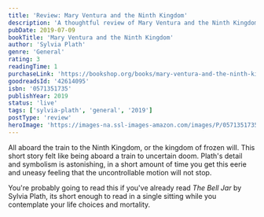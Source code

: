 ```yaml
---
title: 'Review: Mary Ventura and the Ninth Kingdom'
description: 'A thoughtful review of Mary Ventura and the Ninth Kingdom by Sylvia Plath'
pubDate: 2019-07-09
bookTitle: 'Mary Ventura and the Ninth Kingdom'
author: 'Sylvia Plath'
genre: 'General'
rating: 3
readingTime: 1
purchaseLink: 'https://bookshop.org/books/mary-ventura-and-the-ninth-kingdom/9780571351732'
goodreadsId: '42614095'
isbn: '0571351735'
publishYear: 2019
status: 'live'
tags: ['sylvia-plath', 'general', '2019']
postType: 'review'
heroImage: 'https://images-na.ssl-images-amazon.com/images/P/0571351735.01.L.jpg'
---
```


All aboard the train to the Ninth Kingdom, or the kingdom of frozen will. This short story felt like being aboard a train to uncertain doom. Plath's detail and symbolism is astonishing, in a short amount of time you get this eerie and uneasy feeling that the uncontrollable motion will not stop.

You're probably going to read this if you've already read *The Bell Jar* by Sylvia Plath, its short enough to read in a single sitting while you contemplate your life choices and mortality.